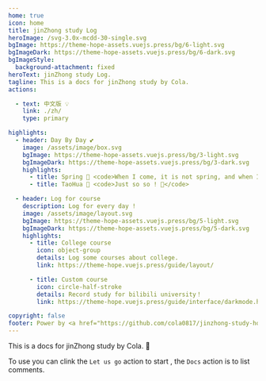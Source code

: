 ```yaml
---
home: true
icon: home
title: jinZhong study Log
heroImage: /svg-3.0x-mcdd-30-single.svg
bgImage: https://theme-hope-assets.vuejs.press/bg/6-light.svg
bgImageDark: https://theme-hope-assets.vuejs.press/bg/6-dark.svg
bgImageStyle:
  background-attachment: fixed
heroText: jinZhong study Log.
tagline: This is a docs for jinZhong study by Cola.
actions:

  - text: 中文版 💡
    link: ./zh/
    type: primary

highlights:
  - header: Day By Day 💕
    image: /assets/image/box.svg
    bgImage: https://theme-hope-assets.vuejs.press/bg/3-light.svg
    bgImageDark: https://theme-hope-assets.vuejs.press/bg/3-dark.svg
    highlights:
      - title: Spring 🍃 <code>When I come, it is not spring, and when I go, spring is full of youth.
      - title: TaoHua 👺 <code>Just so so ! 🙂</code>

  - header: Log for course
    description: Log for every day !
    image: /assets/image/layout.svg
    bgImage: https://theme-hope-assets.vuejs.press/bg/5-light.svg
    bgImageDark: https://theme-hope-assets.vuejs.press/bg/5-dark.svg
    highlights:
      - title: College course
        icon: object-group
        details: Log some courses about college.
        link: https://theme-hope.vuejs.press/guide/layout/

      - title: Custom course
        icon: circle-half-stroke
        details: Record study for bilibili university！
        link: https://theme-hope.vuejs.press/guide/interface/darkmode.html

copyright: false
footer: Power by <a href="https://github.com/cola0817/jinzhong-study-hope" target="_blank">Mr.Cola</a> | MIT Licensed, Copyright © 2023-present Mr.Cola
---
```

<p></p>




This is a docs for jinZhong study by Cola. 🥶

To use you can clink the `Let us go` action to start , the `Docs` action is to list comments.



